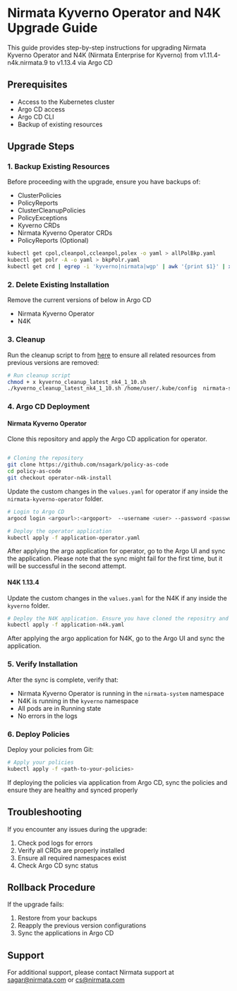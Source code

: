 # Nirmata Kyverno Operator and N4K Upgrade Guide

This guide provides step-by-step instructions for upgrading Nirmata Kyverno Operator and N4K (Nirmata Enterprise for Kyverno) from v1.11.4-n4k.nirmata.9 to v1.13.4 via Argo CD

## Prerequisites

- Access to the Kubernetes cluster
- Argo CD access
- Argo CD CLI 
- Backup of existing resources

## Upgrade Steps

### 1. Backup Existing Resources

Before proceeding with the upgrade, ensure you have backups of:
- ClusterPolicies
- PolicyReports
- ClusterCleanupPolicies
- PolicyExceptions
- Kyverno CRDs
- Nirmata Kyverno Operator CRDs
- PolicyReports (Optional)


```bash
kubectl get cpol,cleanpol,ccleanpol,polex -o yaml > allPolBkp.yaml
kubectl get polr -A -o yaml > bkpPolr.yaml
kubectl get crd | egrep -i 'kyverno|nirmata|wgp' | awk '{print $1}' | xargs -n1 -I{} kubectl get crd {} -o yaml > kyverno-nirmata-crds-backup.yaml
```

### 2. Delete Existing Installation

Remove the current versions of below in Argo CD
- Nirmata Kyverno Operator
- N4K

### 3. Cleanup

Run the cleanup script to from [here](https://github.com/nirmata/nirmata-scripts/tree/main/kyverno_nirmata_cleaunp_new) to ensure all related resources from previous versions are removed:
```bash
# Run cleanup script
chmod + x kyverno_cleanup_latest_nk4_1_10.sh
./kyverno_cleanup_latest_nk4_1_10.sh /home/user/.kube/config  nirmata-system nirmata-kyverno-operator kyverno
```

### 4. Argo CD Deployment
#### Nirmata Kyverno Operator

Clone this repository and apply the Argo CD application for operator.
```bash

# Cloning the repository
git clone https://github.com/nsagark/policy-as-code
cd policy-as-code
git checkout operator-n4k-install
```

Update the custom changes in the `values.yaml` for operator if any inside the `nirmata-kyverno-operator` folder.

```bash
# Login to Argo CD
argocd login <argourl>:<argoport>  --username <user> --password <password> --insecure  # e.g. argocd login 127.0.0.1:8080 --username admin --password password123 --insecure

# Deploy the operator application
kubectl apply -f application-operator.yaml


```
After applying the argo application for operator, go to the Argo UI and sync the application. Please note that the sync might fail for the first time, but it will be successful in the second attempt. 

#### N4K 1.13.4

Update the custom changes in the `values.yaml` for the N4K if any inside the `kyverno` folder.

```bash
# Deploy the N4K application. Ensure you have cloned the repositry and in the right branch/folder.
kubectl apply -f application-n4k.yaml
```

After applying the argo application for N4K, go to the Argo UI and sync the application. 


### 5. Verify Installation

After the sync is complete, verify that:
- Nirmata Kyverno Operator is running in the `nirmata-system` namespace
- N4K is running in the `kyverno` namespace
- All pods are in Running state
- No errors in the logs

### 6. Deploy Policies

Deploy your policies from Git:
```bash
# Apply your policies
kubectl apply -f <path-to-your-policies>
```

If deploying the policies via application from Argo CD, sync the policies and ensure they are healthy and synced properly

## Troubleshooting

If you encounter any issues during the upgrade:
1. Check pod logs for errors
2. Verify all CRDs are properly installed
3. Ensure all required namespaces exist
4. Check Argo CD sync status

## Rollback Procedure

If the upgrade fails:
1. Restore from your backups
2. Reapply the previous version configurations
3. Sync the applications in Argo CD

## Support

For additional support, please contact Nirmata support at sagar@nirmata.com or cs@nirmata.com 
